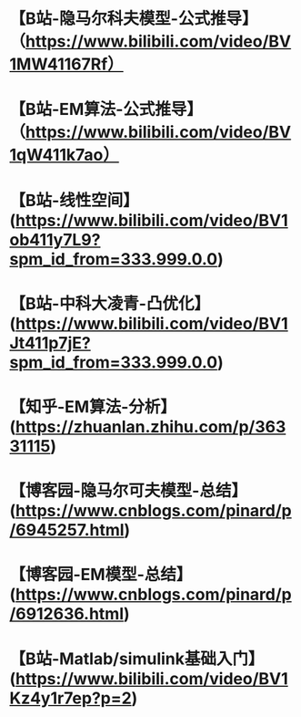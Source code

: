 # 【B站-隐马尔科夫模型-公式推导】（https://www.bilibili.com/video/BV1MW41167Rf）
# 【B站-EM算法-公式推导】（https://www.bilibili.com/video/BV1qW411k7ao）
# 【B站-线性空间】(https://www.bilibili.com/video/BV1ob411y7L9?spm_id_from=333.999.0.0)
# 【B站-中科大凌青-凸优化】(https://www.bilibili.com/video/BV1Jt411p7jE?spm_id_from=333.999.0.0)
# 【知乎-EM算法-分析】(https://zhuanlan.zhihu.com/p/36331115)
# 【博客园-隐马尔可夫模型-总结】(https://www.cnblogs.com/pinard/p/6945257.html)
# 【博客园-EM模型-总结】(https://www.cnblogs.com/pinard/p/6912636.html)
# 【B站-Matlab/simulink基础入门】(https://www.bilibili.com/video/BV1Kz4y1r7ep?p=2)

